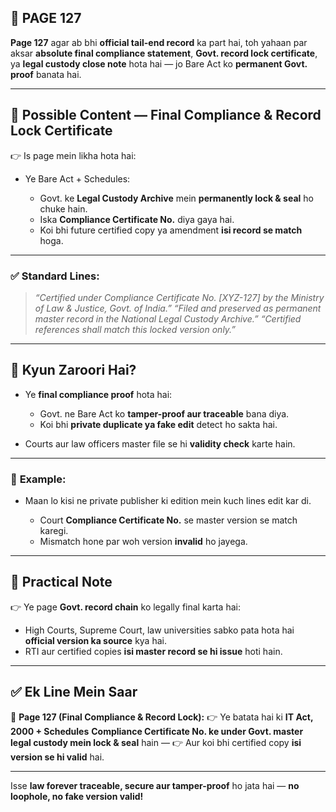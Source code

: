 ## 📄 **PAGE 127**

**Page 127** agar ab bhi **official tail-end record** ka part hai, toh yahaan par aksar **absolute final compliance statement**, **Govt. record lock certificate**, ya **legal custody close note** hota hai — jo Bare Act ko **permanent Govt. proof** banata hai.

---

## 🔹 **Possible Content — Final Compliance & Record Lock Certificate**

👉 Is page mein likha hota hai:

* Ye Bare Act + Schedules:

  * Govt. ke **Legal Custody Archive** mein **permanently lock & seal** ho chuke hain.
  * Iska **Compliance Certificate No.** diya gaya hai.
  * Koi bhi future certified copy ya amendment **isi record se match** hoga.

---

### ✅ **Standard Lines:**

> *“Certified under Compliance Certificate No. \[XYZ-127] by the Ministry of Law & Justice, Govt. of India.”*
> *“Filed and preserved as permanent master record in the National Legal Custody Archive.”*
> *“Certified references shall match this locked version only.”*

---

## 🔹 **Kyun Zaroori Hai?**

* Ye **final compliance proof** hota hai:

  * Govt. ne Bare Act ko **tamper-proof aur traceable** bana diya.
  * Koi bhi **private duplicate ya fake edit** detect ho sakta hai.
* Courts aur law officers master file se hi **validity check** karte hain.

---

### 🧩 **Example:**

* Maan lo kisi ne private publisher ki edition mein kuch lines edit kar di.

  * Court **Compliance Certificate No.** se master version se match karegi.
  * Mismatch hone par woh version **invalid** ho jayega.

---

## 🔹 **Practical Note**

👉 Ye page **Govt. record chain** ko legally final karta hai:

* High Courts, Supreme Court, law universities sabko pata hota hai **official version ka source** kya hai.
* RTI aur certified copies **isi master record se hi issue** hoti hain.

---

## ✅ **Ek Line Mein Saar**

📌 **Page 127 (Final Compliance & Record Lock):**
👉 Ye batata hai ki **IT Act, 2000 + Schedules** **Compliance Certificate No. ke under Govt. master legal custody mein lock & seal** hain —
👉 Aur koi bhi certified copy **isi version se hi valid** hai.

---

Isse **law forever traceable, secure aur tamper-proof** ho jata hai — **no loophole, no fake version valid!**
